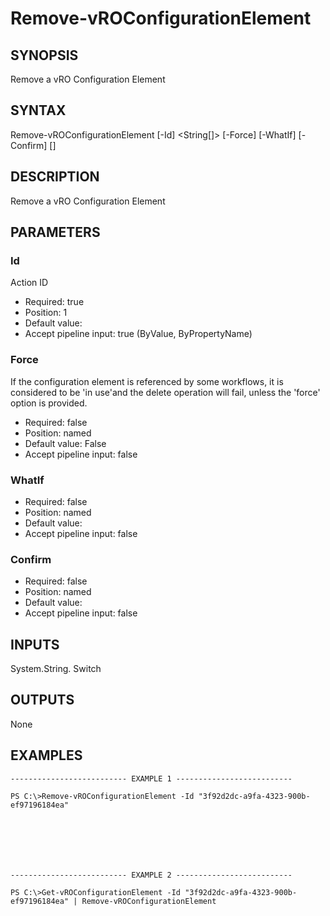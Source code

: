 # Remove-vROConfigurationElement

## SYNOPSIS
    
Remove a vRO Configuration Element

## SYNTAX
 Remove-vROConfigurationElement [-Id] <String[]> [-Force] [-WhatIf] [-Confirm] [<CommonParameters>]    

## DESCRIPTION

Remove a vRO Configuration Element

## PARAMETERS


### Id

Action ID

* Required: true
* Position: 1
* Default value: 
* Accept pipeline input: true (ByValue, ByPropertyName)

### Force

If the configuration element is referenced by some workflows, it is considered to be 'in use'and the delete operation 
will fail, unless the 'force' option is provided.

* Required: false
* Position: named
* Default value: False
* Accept pipeline input: false

### WhatIf


* Required: false
* Position: named
* Default value: 
* Accept pipeline input: false

### Confirm


* Required: false
* Position: named
* Default value: 
* Accept pipeline input: false

## INPUTS

System.String.
Switch

## OUTPUTS

None

## EXAMPLES
```
-------------------------- EXAMPLE 1 --------------------------

PS C:\>Remove-vROConfigurationElement -Id "3f92d2dc-a9fa-4323-900b-ef97196184ea"







-------------------------- EXAMPLE 2 --------------------------

PS C:\>Get-vROConfigurationElement -Id "3f92d2dc-a9fa-4323-900b-ef97196184ea" | Remove-vROConfigurationElement
```

